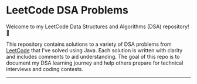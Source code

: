 # LeetCode DSA Problems

Welcome to my LeetCode Data Structures and Algorithms (DSA) repository! 🚀

This repository contains solutions to a variety of DSA problems from [LeetCode](https://leetcode.com/) that I've solved using Java. Each solution is written with clarity and includes comments to aid understanding. The goal of this repo is to document my DSA learning journey and help others prepare for technical interviews and coding contests.

---
